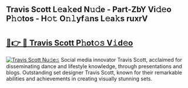 ## Travis Scott L𝚎a𝚔ed N𝚞𝚍e - Part-ZbY Vi𝚍𝚎o P𝚑𝚘tos - H𝚘𝚝 O𝚗𝚕yf𝚊ns L𝚎a𝚔s ruxrV

# <h2><a href="http://kfb7rb.oniu.top/?m=Travis+Scott">🔗👉 🔴 Travis Scott P𝚑ot𝚘𝚜 V𝚒d𝚎o</a></h2>

[![Travis Scott Nu𝚍e𝚜](https://i.imgur.com/0qMVB7G.gif)](http://kfb7rb.oniu.top/?m=Travis+Scott)
Social media innovator Travis Scott, acclaimed for disseminating dance and lifestyle knowledge, through presentations and blogs. Outstanding set designer Travis Scott, known for their remarkable abilities and achievements in creating visually stunning sets.  
